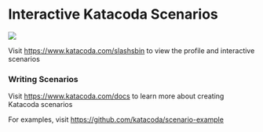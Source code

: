 # Interactive Katacoda Scenarios

[![](http://shields.katacoda.com/katacoda/slashsbin/count.svg)](https://www.katacoda.com/slashsbin "Get your profile on Katacoda.com")

Visit https://www.katacoda.com/slashsbin to view the profile and interactive scenarios

### Writing Scenarios
Visit https://www.katacoda.com/docs to learn more about creating Katacoda scenarios

For examples, visit https://github.com/katacoda/scenario-example
